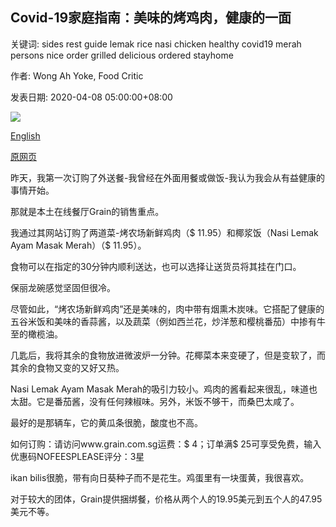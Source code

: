 ## Covid-19家庭指南：美味的烤鸡肉，健康的一面

关键词: sides rest guide lemak rice nasi chicken healthy covid19 merah persons nice order grilled delicious ordered stayhome

作者: Wong Ah Yoke, Food Critic

发表日期: 2020-04-08 05:00:00+08:00

![](https://www.straitstimes.com/sites/default/files/styles/x_large/public/articles/2020/04/08/nz_nlamm_080433.jpg?itok=T6gPIXms)

[English](Covid-19%20stay-home%20guide%3A%20Delicious%20grilled%20chicken%20with%20healthy%20sides.md)

[原网页](https://www.straitstimes.com/lifestyle/food/delicious-grilled-chicken-with-healthy-sides)

昨天，我第一次订购了外送餐-我曾经在外面用餐或做饭-我认为我会从有益健康的事情开始。

那就是本土在线餐厅Grain的销售重点。

我通过其网站订购了两道菜-烤农场新鲜鸡肉（$ 11.95）和椰浆饭（Nasi Lemak Ayam Masak Merah）（$ 11.95）。

食物可以在指定的30分钟内顺利送达，也可以选择让送货员将其挂在门口。

保丽龙碗感觉坚固但很冷。

尽管如此，“烤农场新鲜鸡肉”还是美味的，肉中带有烟熏木炭味。它搭配了健康的五谷米饭和美味的香蒜酱，以及蔬菜（例如西兰花，炒洋葱和樱桃番茄）中掺有牛至的橄榄油。

几匙后，我将其余的食物放进微波炉一分钟。花椰菜本来变硬了，但是变软了，而其余的食物又变的又好又热。

Nasi Lemak Ayam Masak Merah的吸引力较小。鸡肉的酱看起来很乱，味道也太甜。它是番茄酱，没有任何辣椒味。另外，米饭不够干，而桑巴太咸了。

最好的是那辆车，它的黄瓜条很脆，酸度也不高。

如何订购：请访问www.grain.com.sg运费：$ 4；订单满$ 25可享受免费，输入优惠码NOFEESPLEASE评分：3星

ikan bilis很脆，带有向日葵种子而不是花生。鸡蛋里有一块蛋黄，我很喜欢。

对于较大的团体，Grain提供捆绑餐，价格从两个人的19.95美元到五个人的47.95美元不等。